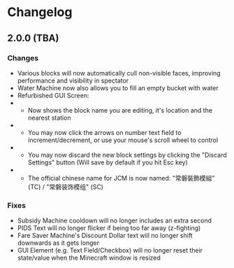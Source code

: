 # Changelog
## 2.0.0 (TBA)
### Changes
- Various blocks will now automatically cull non-visible faces, improving performance and visibility in spectator
- Water Machine now also allows you to fill an empty bucket with water
- Refurbished GUI Screen:
- - Now shows the block name you are editing, it's location and the nearest station
- - You may now click the arrows on number text field to increment/decrement, or use your mouse's scroll wheel to control
- - You may now discard the new block settings by clicking the "Discard Settings" button (Will save by default if you hit Esc key)
- - The official chinese name for JCM is now named: "常磐裝飾模組" (TC) / "常磐装饰模组" (SC)

### Fixes
- Subsidy Machine cooldown will no longer includes an extra second
- PIDS Text will no longer flicker if being too far away (z-fighting)
- Fare Saver Machine's Discount Dollar text will no longer shift downwards as it gets longer
- GUI Element (e.g. Text Field/Checkbox) will no longer reset their state/value when the Minecraft window is resized